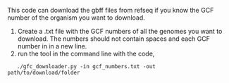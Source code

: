 This code can download the gbff files from refseq if you know the GCF number of the organism you want to download.
1. Create a .txt file with the GCF numbers of all the genomes you want to download. The numbers should not contain spaces and each GCF number in in a new line.
2. run the tool in the command line with the code,
```
   ./gfc_downloader.py -in gcf_numbers.txt -out path/to/download/folder
```

